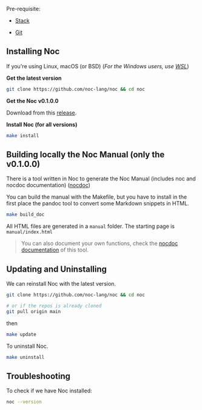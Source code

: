 Pre-requisite:

- [Stack](https://docs.haskellstack.org/en/stable/install_and_upgrade/)

- [Git](https://git-scm.com/)

## Installing Noc

If you're using Linux, macOS (or BSD) (*For the Windows users, use [WSL](https://docs.microsoft.com/en-us/windows/wsl/about)*)

**Get the latest version**

```sh
git clone https://github.com/noc-lang/noc && cd noc
```

**Get the Noc v0.1.0.0**

Download from this [release](https://github.com/noc-lang/noc/releases/tag/v0.1.0.0).

**Install Noc (for all versions)**

```sh
make install
```

## Building locally the Noc Manual (only the v0.1.0.0)

There is a tool written in Noc to generate the Noc Manual (includes noc and nocdoc documentation) ([nocdoc](https://github.com/noc-lang/nocdoc))

You can build the manual with the Makefile, but you have to install in the first place the pandoc tool to convert some Markdown snippets in HTML.

```sh
make build_doc
```

All HTML files are generated in a ``manual`` folder. The starting page is ``manual/index.html``

> You can also document your own functions, check the [nocdoc documentation](nocdoc/index.html) of this tool.

## Updating and Uninstalling

We can reinstall Noc with the latest version.

```sh
git clone https://github.com/noc-lang/noc && cd noc

# or if the repos is already cloned
git pull origin main
```

then

```sh
make update
```

To uninstall Noc.

```sh
make uninstall
```

## Troubleshooting

To check if we have Noc installed:

```sh
noc --version
```
